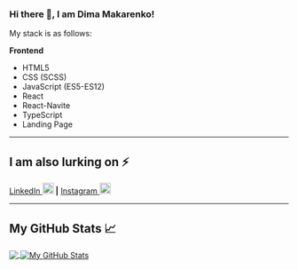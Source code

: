 ### Hi there 👋, I am Dima Makarenko!

My stack is as follows:

 **Frontend**
* HTML5
* CSS (SCSS)
* JavaScript (ES5-ES12)
* React
* React-Navite
* TypeScript
* Landing Page 

---

## I am also lurking on ⚡
[LinkedIn <img src='https://cdn.jsdelivr.net/npm/simple-icons@3.0.1/icons/linkedin.svg' alt='linkedin' height='20'>](https://www.linkedin.com/in/dm-makarenko
) **|** [Instagram <img src='https://cdn.jsdelivr.net/npm/simple-icons@3.0.1/icons/instagram.svg' alt='instagram' height='20'>](https://www.instagram.com/mm_divi/)

---

## My GitHub Stats &#x1f4c8;

<a href="https://github.com/DimaMakarenko/DimaMakarenko">
  <img align="center" src="https://github-readme-stats.vercel.app/api/top-langs/?username=DimaMakarenko&title_color=ffffff&text_color=c9cacc&icon_color=2bbc8a&bg_color=1d1f21" />
</a>
<a href="https://github.com/DimaMakarenko/DimaMakarenko">
  <img align="center" src="https://github-readme-stats.vercel.app/api?username=DimaMakarenko&show_icons=true&line_height=27&count_private=true&title_color=ffffff&text_color=c9cacc&icon_color=2bbc8a&bg_color=1d1f21" alt="My GitHub Stats" />
</a>

<!--
**DimaMakarenko/DimaMakarenko** is a ✨ _special_ ✨ repository because its `README.md` (this file) appears on your GitHub profile.

Here are some ideas to get you started:

- 🔭 I’m currently working on ...
- 🌱 I’m currently learning ...
- 👯 I’m looking to collaborate on ...
- 🤔 I’m looking for help with ...
- 💬 Ask me about ...
- 📫 How to reach me: ...
- 😄 Pronouns: ...
- ⚡ Fun fact: ...
-->
